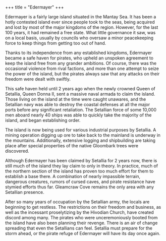 +++
title = "Edermayer"
+++

Edermayer is a fairly large island situated in the Mantay Sea. It has been a hotly contested island ever since people took to the seas, being acquired and lost by most of the major kingdoms of the region. However, for the last 100 years, it had remained a free state. What little governance it saw, was on a local basis, usually by councils who oversaw a minor peacekeeping force to keep things from getting too out of hand.

Thanks to its independence from any established kingdoms, Edermayer became a safe haven for pirates, who upheld an unspoken agreement to keep the island free from any grander ambitions. Of course, there was the occasional violence from rival factions, and more than one attempt to seize the power of the island, but the pirates always saw that any attacks on their freedom were dealt with swiftly.

This safe haven held until 2 years ago when the newly crowned Queen of Setallia, Queen Donna II, sent a massive naval armada to claim the island. Those living on the island at the time were caught unawares, and the Setallian navy was able to destroy the coastal defenses at all the major ports before any significant retaliation. The Setallian force of some 10,000 men aboard nearly 40 ships was able to quickly take the majority of the island, and began establishing order.

The island is now being used for various industrial purposes by Setallia. A mining operation digging up ore to take back to the mainland is underway in the mountains. Additionally, extensive logging and shipbuilding are taking place after special properties of the native Gloombark trees were discovered.

Although Edermayer has been claimed by Setallia for 2 years now, there is still much of the island they lay claim to only in theory. In practice, much of the northern section of the island has proven too much effort for them to establish a base there. A combination of nearly impassible terrain, dangerous creatures, rumors of cursed caves, and pirate resistance have stymied efforts thus far. Gleamcraw Cove remains the only area with any Setallian presence.

After so many years of occupation by the Setallian army, the locals are beginning to get restless. The restrictions on their freedom and business, as well as the incessant proselytizing by the Hivodian Church, have created discord among many. The pirates who were unceremoniously booted from the island have also been planning their revenge. There is an air of change spreading that even the Setallians can feel. Setallia must prepare for the storm ahead, or the pirate refuge of Edermayer will have its day once again.
